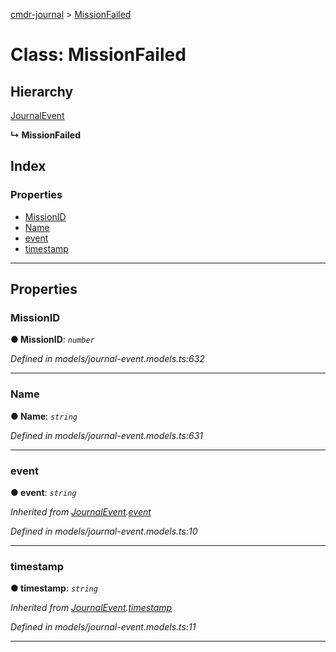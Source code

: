 [cmdr-journal](../README.md) > [MissionFailed](../classes/missionfailed.md)



# Class: MissionFailed

## Hierarchy


 [JournalEvent](journalevent.md)

**↳ MissionFailed**







## Index

### Properties

* [MissionID](missionfailed.md#missionid)
* [Name](missionfailed.md#name)
* [event](missionfailed.md#event)
* [timestamp](missionfailed.md#timestamp)



---
## Properties
<a id="missionid"></a>

###  MissionID

**●  MissionID**:  *`number`* 

*Defined in models/journal-event.models.ts:632*





___

<a id="name"></a>

###  Name

**●  Name**:  *`string`* 

*Defined in models/journal-event.models.ts:631*





___

<a id="event"></a>

###  event

**●  event**:  *`string`* 

*Inherited from [JournalEvent](journalevent.md).[event](journalevent.md#event)*

*Defined in models/journal-event.models.ts:10*





___

<a id="timestamp"></a>

###  timestamp

**●  timestamp**:  *`string`* 

*Inherited from [JournalEvent](journalevent.md).[timestamp](journalevent.md#timestamp)*

*Defined in models/journal-event.models.ts:11*





___


